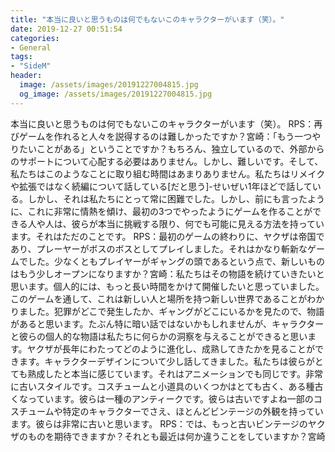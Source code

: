 ```yaml
---
title: "本当に良いと思うものは何でもないこのキャラクターがいます（笑）。"
date: 2019-12-27 00:51:54
categories:
- General
tags:
- "SideM"
header:
  image: /assets/images/20191227004815.jpg
  og_image: /assets/images/20191227004815.jpg
---
```


本当に良いと思うものは何でもないこのキャラクターがいます（笑）。 RPS：再びゲームを作れると人々を説得するのは難しかったですか？宮崎：「もう一つやりたいことがある」ということですか？もちろん、独立しているので、外部からのサポートについて心配する必要はありません。しかし、難しいです。そして、私たちはこのようなことに取り組む時間はあまりありません。私たちはリメイクや拡張ではなく続編について話している[だと思う]-せいぜい1年ほどで話している。しかし、それは私たちにとって常に困難でした。しかし、前にも言ったように、これに非常に情熱を傾け、最初の3つでやったようにゲームを作ることができる人や人は、彼らが本当に挑戦する限り、何でも可能に見える方法を持っています。それはただのことです。 RPS：最初のゲームの終わりに、ヤクザは帝国であり、プレーヤーがボスのボスとしてプレイしました。それはかなり斬新なゲームでした。少なくともプレイヤーがギャングの頭であるという点で、新しいものはもう少しオープンになりますか？宮崎：私たちはその物語を続けていきたいと思います。個人的には、もっと長い時間をかけて開催したいと思っていました。このゲームを通して、これは新しい人と場所を持つ新しい世界であることがわかりました。犯罪がどこで発生したか、ギャングがどこにいるかを見たので、物語があると思います。たぶん特に暗い話ではないかもしれませんが、キャラクターと彼らの個人的な物語は私たちに何らかの洞察を与えることができると思います。ヤクザが長年にわたってどのように進化し、成熟してきたかを見ることができます。キャラクターデザインについて少し話してきました。私たちは彼らがとても熟成したと本当に感じています。それはアニメーションでも同じです。非常に古いスタイルです。コスチュームと小道具のいくつかはとても古く、ある種古くなっています。彼らは一種のアンティークです。彼らは古いですよね一部のコスチュームや特定のキャラクターでさえ、ほとんどビンテージの外観を持っています。彼らは非常に古いと思います。 RPS：では、もっと古いビンテージのヤクザのものを期待できますか？それとも最近は何か違うことをしていますか？宮崎
